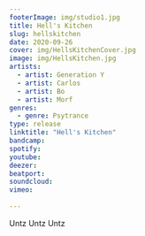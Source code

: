 ```yaml
---
footerImage: img/studio1.jpg
title: Hell's Kitchen
slug: hellskitchen
date: 2020-09-26
cover: img/HellsKitchenCover.jpg
image: img/HellsKitchen.jpg
artists:
  - artist: Generation Y
  - artist: Carlos
  - artist: Bo
  - artist: Morf
genres:
  - genre: Psytrance
type: release
linktitle: "Hell's Kitchen"
bandcamp:
spotify:
youtube:
deezer:
beatport:
soundcloud:
vimeo:
    
---
```



Untz Untz Untz
